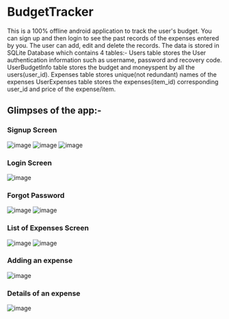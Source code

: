 # BudgetTracker
This is a 100% offline android application to track the user's budget. You can sign up and then login to see the past records of the expenses entered by you. The user can add, edit and delete the records. The data is stored in SQLite Database which contains 4 tables:-
Users table stores the User authentication information such as username, password and recovery code.
UserBudgetInfo table stores the budget and moneyspent by all the users(user_id).
Expenses table stores unique(not redundant) names of the expenses
UserExpenses table stores the expenses(item_id) corresponding user_id and price of the expense/item.

## Glimpses of the app:-
### Signup Screen
![image](https://user-images.githubusercontent.com/55046164/210106460-b1203d0a-767b-46c5-bdba-96adbae13699.png)
![image](https://user-images.githubusercontent.com/55046164/210106547-93b3bc2e-7029-40a5-9052-dc397f3e4260.png)
![image](https://user-images.githubusercontent.com/55046164/210106786-f57f32e3-1b49-4c93-b0e2-3107d9e2a531.png)

### Login Screen
![image](https://user-images.githubusercontent.com/55046164/210106360-77086d78-f5f0-45b3-ba71-d25f120495b0.png)

### Forgot Password
![image](https://user-images.githubusercontent.com/55046164/210106687-ef83c1cc-4cbb-49c4-8d41-81617d92ce2c.png)
![image](https://user-images.githubusercontent.com/55046164/210106733-ff134eea-d8ff-4560-85bc-91dcaed2c616.png)

### List of Expenses Screen
![image](https://user-images.githubusercontent.com/55046164/210109165-e5686136-ea7c-4788-84f3-9d3c28a30c23.png)
![image](https://user-images.githubusercontent.com/55046164/210109122-914b443d-9260-4316-8514-e8b07f7e82d1.png)

### Adding an expense
![image](https://user-images.githubusercontent.com/55046164/210109226-e253c6d6-c09d-4a1e-b2c6-0e586ecf6845.png)

### Details of an expense
![image](https://user-images.githubusercontent.com/55046164/210109776-a65bf39c-d87c-4a51-8cba-49c8e2accc60.png)
